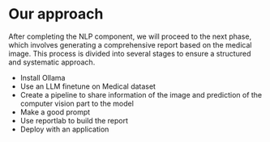 # Our approach

After completing the NLP component, we will proceed to the next phase, which involves generating a comprehensive report based on the medical image. This process is divided into several stages to ensure a structured and systematic approach.

- Install Ollama
- Use an LLM finetune on Medical dataset
- Create a pipeline to share information of the image and prediction of the computer vision part to the model 
- Make a good prompt
- Use reportlab to build the report 
- Deploy with an application